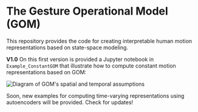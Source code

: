 # The Gesture Operational Model (GOM)
This repository provides the code for creating interpretable human motion representations based on state-space modeling.

**V1.0** On this first version is provided a Jupyter notebook in `Example_ConstantGOM` that illustrate how to compute constant motion representations based on GOM:

![Diagram of GOM's spatial and temporal assumptions](https://user-images.githubusercontent.com/62239010/229471037-da45c7ff-719f-4cec-bafa-d03164782968.PNG)

Soon, new examples for computing time-varying representations using autoencoders will be provided. Check for updates!

